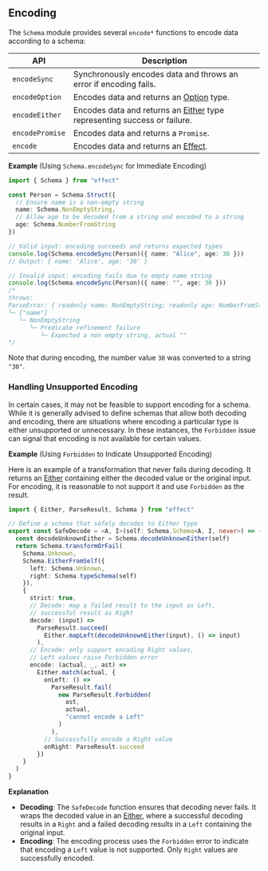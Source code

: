 ## Encoding

The `Schema` module provides several `encode*` functions to encode data according to a schema:

| API             | Description                                                                                          |
| --------------- | ---------------------------------------------------------------------------------------------------- |
| `encodeSync`    | Synchronously encodes data and throws an error if encoding fails.                                    |
| `encodeOption`  | Encodes data and returns an [Option](/docs/data-types/option/) type.                                 |
| `encodeEither`  | Encodes data and returns an [Either](/docs/data-types/either/) type representing success or failure. |
| `encodePromise` | Encodes data and returns a `Promise`.                                                                |
| `encode`        | Encodes data and returns an [Effect](/docs/getting-started/the-effect-type/).                        |

**Example** (Using `Schema.encodeSync` for Immediate Encoding)

```ts twoslash
import { Schema } from "effect"

const Person = Schema.Struct({
  // Ensure name is a non-empty string
  name: Schema.NonEmptyString,
  // Allow age to be decoded from a string and encoded to a string
  age: Schema.NumberFromString
})

// Valid input: encoding succeeds and returns expected types
console.log(Schema.encodeSync(Person)({ name: "Alice", age: 30 }))
// Output: { name: 'Alice', age: '30' }

// Invalid input: encoding fails due to empty name string
console.log(Schema.encodeSync(Person)({ name: "", age: 30 }))
/*
throws:
ParseError: { readonly name: NonEmptyString; readonly age: NumberFromString }
└─ ["name"]
   └─ NonEmptyString
      └─ Predicate refinement failure
         └─ Expected a non empty string, actual ""
*/
```

Note that during encoding, the number value `30` was converted to a string `"30"`.

### Handling Unsupported Encoding

In certain cases, it may not be feasible to support encoding for a schema. While it is generally advised to define schemas that allow both decoding and encoding, there are situations where encoding a particular type is either unsupported or unnecessary. In these instances, the `Forbidden` issue can signal that encoding is not available for certain values.

**Example** (Using `Forbidden` to Indicate Unsupported Encoding)

Here is an example of a transformation that never fails during decoding. It returns an [Either](/docs/data-types/either/) containing either the decoded value or the original input. For encoding, it is reasonable to not support it and use `Forbidden` as the result.

```ts twoslash
import { Either, ParseResult, Schema } from "effect"

// Define a schema that safely decodes to Either type
export const SafeDecode = <A, I>(self: Schema.Schema<A, I, never>) => {
  const decodeUnknownEither = Schema.decodeUnknownEither(self)
  return Schema.transformOrFail(
    Schema.Unknown,
    Schema.EitherFromSelf({
      left: Schema.Unknown,
      right: Schema.typeSchema(self)
    }),
    {
      strict: true,
      // Decode: map a failed result to the input as Left,
      // successful result as Right
      decode: (input) =>
        ParseResult.succeed(
          Either.mapLeft(decodeUnknownEither(input), () => input)
        ),
      // Encode: only support encoding Right values,
      // Left values raise Forbidden error
      encode: (actual, _, ast) =>
        Either.match(actual, {
          onLeft: () =>
            ParseResult.fail(
              new ParseResult.Forbidden(
                ast,
                actual,
                "cannot encode a Left"
              )
            ),
          // Successfully encode a Right value
          onRight: ParseResult.succeed
        })
    }
  )
}
```

**Explanation**

- **Decoding**: The `SafeDecode` function ensures that decoding never fails. It wraps the decoded value in an [Either](/docs/data-types/either/), where a successful decoding results in a `Right` and a failed decoding results in a `Left` containing the original input.
- **Encoding**: The encoding process uses the `Forbidden` error to indicate that encoding a `Left` value is not supported. Only `Right` values are successfully encoded.
